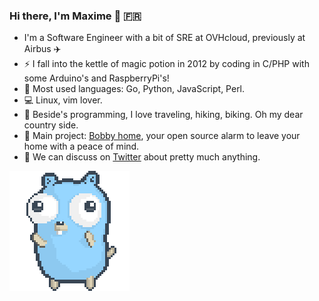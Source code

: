 ### Hi there, I'm Maxime 👋 :fr:

- I'm a Software Engineer with a bit of SRE at OVHcloud, previously at Airbus ✈️
- :zap: I fall into the kettle of magic potion in 2012 by coding in C/PHP with some Arduino's and RaspberryPi's!
- :construction_worker: Most used languages: Go, Python, JavaScript, Perl.
- :computer: Linux, vim lover.
- :ear_of_rice: Beside's programming, I love traveling, hiking, biking. Oh my dear country side.
- :house_with_garden: Main project: [Bobby home](https://github.com/bobby-home/bobby-home), your open source alarm to leave your home with a peace of mind.
- 💬 We can discuss on [Twitter](https://twitter.com/EmixMaxime) about pretty much anything.

![gopher dancing](./dancing-gopher.gif)
